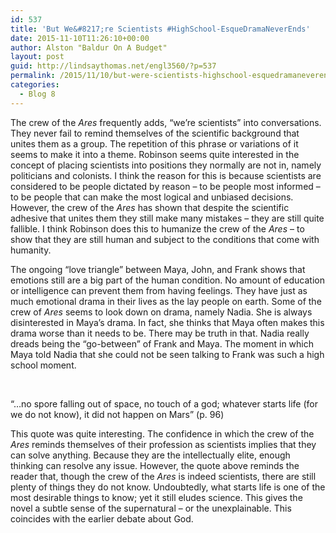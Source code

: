 ```yaml
---
id: 537
title: 'But We&#8217;re Scientists #HighSchool-EsqueDramaNeverEnds'
date: 2015-11-10T11:26:10+00:00
author: Alston "Baldur On A Budget"
layout: post
guid: http://lindsaythomas.net/engl3560/?p=537
permalink: /2015/11/10/but-were-scientists-highschool-esquedramaneverends/
categories:
  - Blog 8
---
```

The crew of the _Ares_ frequently adds, “we’re scientists” into conversations. They never fail to remind themselves of the scientific background that unites them as a group. The repetition of this phrase or variations of it seems to make it into a theme. Robinson seems quite interested in the concept of placing scientists into positions they normally are not in, namely politicians and colonists. I think the reason for this is because scientists are considered to be people dictated by reason – to be people most informed – to be people that can make the most logical and unbiased decisions. However, the crew of the _Ares_ has shown that despite the scientific adhesive that unites them they still make many mistakes – they are still quite fallible. I think Robinson does this to humanize the crew of the _Ares_ – to show that they are still human and subject to the conditions that come with humanity.

The ongoing “love triangle” between Maya, John, and Frank shows that emotions still are a big part of the human condition. No amount of education or intelligence can prevent them from having feelings. They have just as much emotional drama in their lives as the lay people on earth. Some of the crew of _Ares_ seems to look down on drama, namely Nadia. She is always disinterested in Maya’s drama. In fact, she thinks that Maya often makes this drama worse than it needs to be. There may be truth in that. Nadia really dreads being the “go-between” of Frank and Maya. The moment in which Maya told Nadia that she could not be seen talking to Frank was such a high school moment.

&nbsp;

“…no spore falling out of space, no touch of a god; whatever starts life (for we do not know), it did not happen on Mars” (p. 96)

This quote was quite interesting. The confidence in which the crew of the _Ares_ reminds themselves of their profession as scientists implies that they can solve anything. Because they are the intellectually elite, enough thinking can resolve any issue. However, the quote above reminds the reader that, though the crew of the _Ares_ is indeed scientists, there are still plenty of things they do not know. Undoubtedly, what starts life is one of the most desirable things to know; yet it still eludes science. This gives the novel a subtle sense of the supernatural – or the unexplainable. This coincides with the earlier debate about God.

&nbsp;